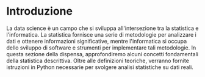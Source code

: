 # Introduzione

La data science è un campo che si sviluppa all'intersezione tra la statistica e l'informatica. La statistica fornisce una serie di metodologie per analizzare i dati e ottenere informazioni significative, mentre l'informatica si occupa dello sviluppo di software e strumenti per implementare tali metodologie. In questa sezione della dispensa, approfondiremo alcuni concetti fondamentali della statistica descrittiva. Oltre alle definizioni teoriche, verranno fornite istruzioni in Python necessarie per svolgere analisi statistiche su dati reali.
